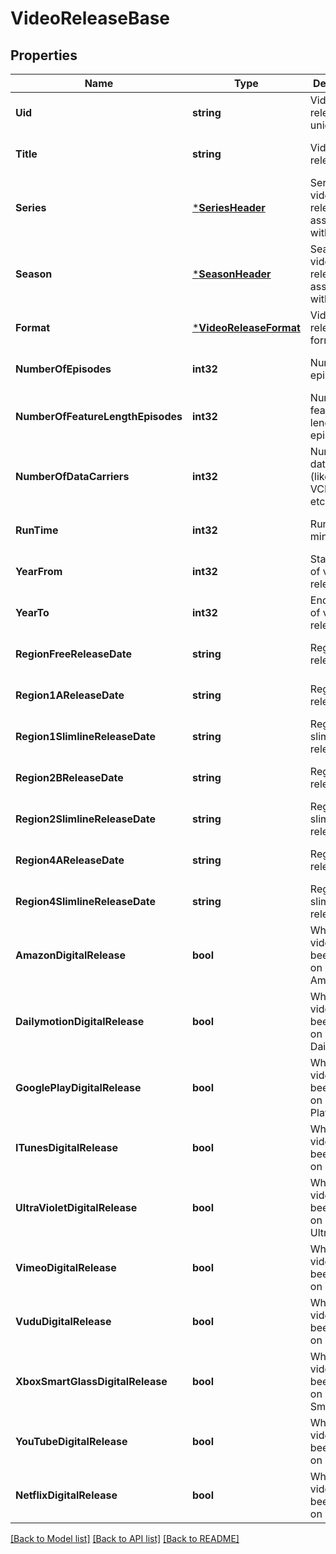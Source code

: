 # VideoReleaseBase

## Properties
Name | Type | Description | Notes
------------ | ------------- | ------------- | -------------
**Uid** | **string** | Video release unique ID | [optional] [default to null]
**Title** | **string** | Video release title | [optional] [default to null]
**Series** | [***SeriesHeader**](SeriesHeader.md) | Series this video release is associated with | [optional] [default to null]
**Season** | [***SeasonHeader**](SeasonHeader.md) | Season this video release is associated with | [optional] [default to null]
**Format** | [***VideoReleaseFormat**](VideoReleaseFormat.md) | Video release format | [optional] [default to null]
**NumberOfEpisodes** | **int32** | Number of episodes | [optional] [default to null]
**NumberOfFeatureLengthEpisodes** | **int32** | Number of feature-length episodes | [optional] [default to null]
**NumberOfDataCarriers** | **int32** | Number of data carriers (like DVD, VCD, VHS etc.) | [optional] [default to null]
**RunTime** | **int32** | Run time, in minutes | [optional] [default to null]
**YearFrom** | **int32** | Starting year of video release story | [optional] [default to null]
**YearTo** | **int32** | Ending year of video release story | [optional] [default to null]
**RegionFreeReleaseDate** | **string** | Region free release date | [optional] [default to null]
**Region1AReleaseDate** | **string** | Region 1/A release date | [optional] [default to null]
**Region1SlimlineReleaseDate** | **string** | Region 1 slimline release date | [optional] [default to null]
**Region2BReleaseDate** | **string** | Region 2/B release date | [optional] [default to null]
**Region2SlimlineReleaseDate** | **string** | Region 2 slimline release date | [optional] [default to null]
**Region4AReleaseDate** | **string** | Region 4 release date | [optional] [default to null]
**Region4SlimlineReleaseDate** | **string** | Region 4 slimline release date | [optional] [default to null]
**AmazonDigitalRelease** | **bool** | Whether this video has been release on Amazon.com | [optional] [default to null]
**DailymotionDigitalRelease** | **bool** | Whether this video has been release on Dailymotion | [optional] [default to null]
**GooglePlayDigitalRelease** | **bool** | Whether this video has been release on Google Play | [optional] [default to null]
**ITunesDigitalRelease** | **bool** | Whether this video has been release on iTunes | [optional] [default to null]
**UltraVioletDigitalRelease** | **bool** | Whether this video has been release on UltraViolet | [optional] [default to null]
**VimeoDigitalRelease** | **bool** | Whether this video has been release on Vimeo | [optional] [default to null]
**VuduDigitalRelease** | **bool** | Whether this video has been release on VUDU | [optional] [default to null]
**XboxSmartGlassDigitalRelease** | **bool** | Whether this video has been release on Xbox SmartGlass | [optional] [default to null]
**YouTubeDigitalRelease** | **bool** | Whether this video has been release on YouTube | [optional] [default to null]
**NetflixDigitalRelease** | **bool** | Whether this video has been release on Netflix | [optional] [default to null]

[[Back to Model list]](../README.md#documentation-for-models) [[Back to API list]](../README.md#documentation-for-api-endpoints) [[Back to README]](../README.md)


